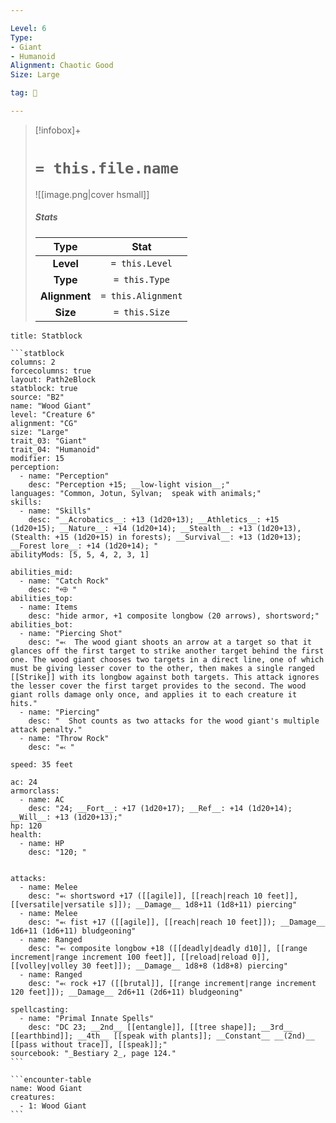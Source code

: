 ```yaml
---

Level: 6
Type:
- Giant
- Humanoid
Alignment: Chaotic Good
Size: Large

tag: 👹

---
```


> [!infobox]+
> #  `= this.file.name`
> ![[image.png|cover hsmall]]
> ##### Stats
> Type | Stat |
> :---:|:---:|
> **Level** | `= this.Level` |
> **Type** | `= this.Type` |
> **Alignment** | `= this.Alignment` |
> **Size** | `= this.Size` |



````ad-info
title: Statblock

```statblock
columns: 2
forcecolumns: true
layout: Path2eBlock
statblock: true
source: "B2"
name: "Wood Giant"
level: "Creature 6"
alignment: "CG"
size: "Large"
trait_03: "Giant"
trait_04: "Humanoid"
modifier: 15
perception:
  - name: "Perception"
    desc: "Perception +15; __low-light vision__;"
languages: "Common, Jotun, Sylvan;  speak with animals;"
skills:
  - name: "Skills"
    desc: "__Acrobatics__: +13 (1d20+13); __Athletics__: +15 (1d20+15); __Nature__: +14 (1d20+14); __Stealth__: +13 (1d20+13), (Stealth: +15 (1d20+15) in forests); __Survival__: +13 (1d20+13); __Forest lore__: +14 (1d20+14); "
abilityMods: [5, 5, 4, 2, 3, 1]

abilities_mid:
  - name: "Catch Rock"
    desc: "⬲ "
abilities_top:
  - name: Items
    desc: "hide armor, +1 composite longbow (20 arrows), shortsword;"
abilities_bot:
  - name: "Piercing Shot"
    desc: "⬻  The wood giant shoots an arrow at a target so that it glances off the first target to strike another target behind the first one. The wood giant chooses two targets in a direct line, one of which must be giving lesser cover to the other, then makes a single ranged [[Strike]] with its longbow against both targets. This attack ignores the lesser cover the first target provides to the second. The wood giant rolls damage only once, and applies it to each creature it hits."
  - name: "Piercing"
    desc: "  Shot counts as two attacks for the wood giant's multiple attack penalty."
  - name: "Throw Rock"
    desc: "⬻ "

speed: 35 feet

ac: 24
armorclass:
  - name: AC
    desc: "24; __Fort__: +17 (1d20+17); __Ref__: +14 (1d20+14); __Will__: +13 (1d20+13);"
hp: 120
health:
  - name: HP
    desc: "120; "


attacks:
  - name: Melee
    desc: "⬻ shortsword +17 ([[agile]], [[reach|reach 10 feet]], [[versatile|versatile s]]); __Damage__ 1d8+11 (1d8+11) piercing"
  - name: Melee
    desc: "⬻ fist +17 ([[agile]], [[reach|reach 10 feet]]); __Damage__ 1d6+11 (1d6+11) bludgeoning"
  - name: Ranged
    desc: "⬻ composite longbow +18 ([[deadly|deadly d10]], [[range increment|range increment 100 feet]], [[reload|reload 0]], [[volley|volley 30 feet]]); __Damage__ 1d8+8 (1d8+8) piercing"
  - name: Ranged
    desc: "⬻ rock +17 ([[brutal]], [[range increment|range increment 120 feet]]); __Damage__ 2d6+11 (2d6+11) bludgeoning"

spellcasting:
  - name: "Primal Innate Spells"
    desc: "DC 23; __2nd__ [[entangle]], [[tree shape]]; __3rd__ [[earthbind]]; __4th__ [[speak with plants]]; __Constant__ __(2nd)__ [[pass without trace]], [[speak]];"
sourcebook: "_Bestiary 2_, page 124."
```

```encounter-table
name: Wood Giant
creatures:
  - 1: Wood Giant
```

````


